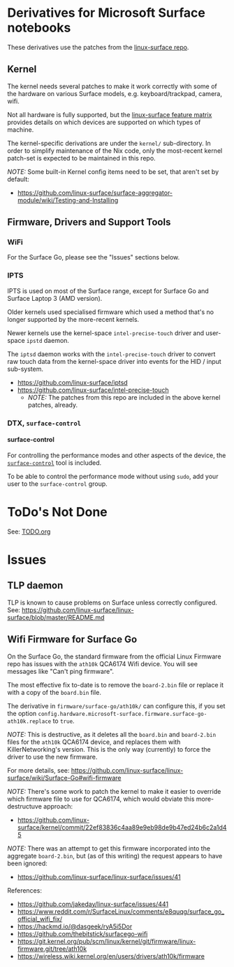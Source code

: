 # Derivatives for Microsoft Surface notebooks

These derivatives use the patches from the [linux-surface repo](https://github.com/linux-surface/linux-surface/tree/master/patches).

## Kernel

The kernel needs several patches to make it work correctly with some of the hardware on various
Surface models, e.g. keyboard/trackpad, camera, wifi.

Not all hardware is fully supported, but the
[linux-surface feature matrix](https://github.com/linux-surface/linux-surface/wiki/Supported-Devices-and-Features#feature-matrix)
provides details on which devices are supported on which types of machine.

The kernel-specific derivations are under the `kernel/` sub-directory.
In order to simplify maintenance of the Nix code, only the most-recent kernel patch-set is expected
to be maintained in this repo.

_*NOTE:*_ Some built-in Kernel config items need to be set, that aren't set by default:
- https://github.com/linux-surface/surface-aggregator-module/wiki/Testing-and-Installing

## Firmware, Drivers and Support Tools

### WiFi

For the Surface Go, please see the "Issues" sections below.

### IPTS

IPTS is used on most of the Surface range, except for Surface Go and Surface Laptop 3 (AMD version).

Older kernels used specialised firmware which used a method that's no longer supported by the
more-recent kernels.

Newer kernels use the kernel-space `intel-precise-touch` driver and user-space `ipstd` daemon.

The `iptsd` daemon works with the `intel-precise-touch` driver to convert raw touch data from the
kernel-space driver into events for the HID / input sub-system.

- https://github.com/linux-surface/iptsd
- https://github.com/linux-surface/intel-precise-touch
  - _*NOTE:*_ The patches from this repo are included in the above kernel patches, already.

### DTX, `surface-control`

#### surface-control

For controlling the performance modes and other aspects of the device, the [`surface-control`](https://github.com/linux-surface/surface-control) tool is included.

To be able to control the performance mode without using `sudo`, add your user to the `surface-control` group.

# ToDo's Not Done

See: [TODO.org](./TODO.org)

# Issues

## TLP daemon

TLP is known to cause problems on Surface unless correctly configured.
See: https://github.com/linux-surface/linux-surface/blob/master/README.md

## Wifi Firmware for Surface Go

On the Surface Go, the standard firmware from the official Linux Firmware repo has issues with the
`ath10k` QCA6174 Wifi device.
You will see messages like "Can't ping firmware".

The most effective fix to-date is to remove the `board-2.bin` file or replace it with a copy of the
`board.bin` file.

The derivative in `firmware/surface-go/ath10k/` can configure this, if you set the option
`config.hardware.microsoft-surface.firmware.surface-go-ath10k.replace` to `true`.

_*NOTE:*_ This is destructive, as it deletes all the `board.bin` and `board-2.bin` files for the
`ath10k` QCA6174 device, and replaces them with KillerNetworking's version.
This is the only way (currently) to force the driver to use the new firmware.

For more details, see: https://github.com/linux-surface/linux-surface/wiki/Surface-Go#wifi-firmware

_*NOTE:*_ There's some work to patch the kernel to make it easier to override which firmware file
to use for QCA6174, which would obviate this more-destructuve approach:
- https://github.com/linux-surface/kernel/commit/22ef83836c4aa89e9eb98de9b47ed24b6c2a1d45

_*NOTE:*_ There was an attempt to get this firmware incorporated into the aggregate `board-2.bin`,
but (as of this writing) the request appears to have been ignored:
- https://github.com/linux-surface/linux-surface/issues/41

References:
- https://github.com/jakeday/linux-surface/issues/441
- https://www.reddit.com/r/SurfaceLinux/comments/e8quqg/surface_go_official_wifi_fix/
- https://hackmd.io/@dasgeek/ryA5i5Dor
- https://github.com/thebitstick/surfacego-wifi
- https://git.kernel.org/pub/scm/linux/kernel/git/firmware/linux-firmware.git/tree/ath10k
- https://wireless.wiki.kernel.org/en/users/drivers/ath10k/firmware
